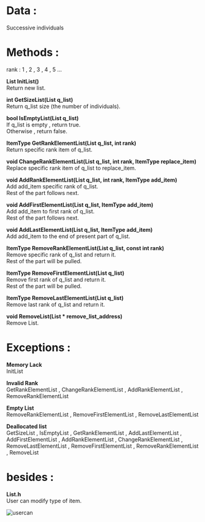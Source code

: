 # Data :   
   
Successive individuals

   

# Methods :   

rank : 1 , 2 , 3 , 4 , 5 ...

**List InitList()**   
Return new list. 

**int GetSizeList(List q_list)**   
Return q_list size (the number of individuals). 

**bool IsEmptyList(List q_list)**   
If q_list is empty , return true.     
Otherwise , return false. 

**ItemType GetRankElementList(List q_list, int rank)**   
Return specific rank item of q_list.

**void ChangeRankElementList(List q_list, int rank, ItemType replace_item)**   
Replace specific rank item of q_list to replace_item.  

**void AddRankElementList(List q_list, int rank, ItemType add_item)**   
Add add_item specific rank of q_list.    
Rest of the part follows next.

**void AddFirstElementList(List q_list, ItemType add_item)**   
Add add_item to first rank of q_list.    
Rest of the part follows next.  

**void AddLastElementList(List q_list, ItemType add_item)**   
Add add_item to the end of present part of q_list.

**ItemType RemoveRankElementList(List q_list, const int rank)**   
Remove specific rank of q_list and return it.   
Rest of the part will be pulled.

**ItemType RemoveFirstElementList(List q_list)**   
Remove first rank of q_list and return it.    
Rest of the part will be pulled. 

**ItemType RemoveLastElementList(List q_list)**   
Remove last rank of q_list and return it.   

**void RemoveList(List * remove_list_address)**  
Remove List.

# Exceptions :

**Memory Lack**   
InitList

**Invalid Rank**   
GetRankElementList , ChangeRankElementList , AddRankElementList , RemoveRankElementList

**Empty List**   
RemoveRankElementList , RemoveFirstElementList , RemoveLastElementList

**Deallocated list**   
GetSizeList , IsEmptyList , GetRankElementList , AddLastElementList , AddFirstElementList , AddRankElementList , ChangeRankElementList , RemoveLastElementList , RemoveFirstElementList , RemoveRankElementList , RemoveList

# besides : 

**List.h**   
User can modify type of item.   

![usercan](https://github.com/woo-in/DATA-STRUCTURES-Principles-and-Applications/assets/69314509/c161f1be-1ea1-40e6-ba8e-cae2b1cd983c)

